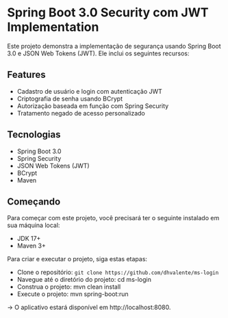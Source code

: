 # Spring Boot 3.0 Security com JWT Implementation

Este projeto demonstra a implementação de segurança usando Spring Boot 3.0 e JSON Web Tokens (JWT). Ele inclui os seguintes recursos:

## Features
* Cadastro de usuário e login com autenticação JWT
* Criptografia de senha usando BCrypt
* Autorização baseada em função com Spring Security
* Tratamento negado de acesso personalizado

## Tecnologias
* Spring Boot 3.0
* Spring Security
* JSON Web Tokens (JWT)
* BCrypt
* Maven

## Começando
Para começar com este projeto, você precisará ter o seguinte instalado em sua máquina local:

* JDK 17+
* Maven 3+



Para criar e executar o projeto, siga estas etapas:

* Clone o repositório: `git clone https://github.com/dhvalente/ms-login`
* Navegue até o diretório do projeto: cd ms-login
* Construa o projeto: mvn clean install
* Execute o projeto: mvn spring-boot:run

-> O aplicativo estará disponível em http://localhost:8080.
